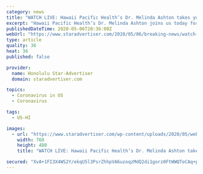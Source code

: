 ```yaml
---
category: news
title: "WATCH LIVE: Hawaii Pacific Health’s Dr. Melinda Ashton takes your questions on the COVID-19 Care Conversation"
excerpt: "Hawaii Pacific Health’s Dr. Melinda Ashton joins us today for a livestream video at 10:30 a.m. to take your questions on the COVID-19 Care Conversation."
publishedDateTime: 2020-05-06T20:36:00Z
webUrl: "https://www.staradvertiser.com/2020/05/06/breaking-news/watch-live-hawaii-pacific-healths-dr-melinda-ashton-takes-your-questions-on-the-covid-19-care-conversation/"
type: article
quality: 36
heat: 36
published: false

provider:
  name: Honolulu Star-Advertiser
  domain: staradvertiser.com

topics:
  - Coronavirus in US
  - Coronavirus

tags:
  - US-HI

images:
  - url: "https://www.staradvertiser.com/wp-content/uploads/2020/05/web1_WEB-Hawaii-Pacific-Health-Melinda-Ashton.jpg"
    width: 760
    height: 480
    title: "WATCH LIVE: Hawaii Pacific Health’s Dr. Melinda Ashton takes your questions on the COVID-19 Care Conversation"

secured: "XvA+1FI3X4WS2Y/ekqU5l3PsrZhhpVA6uzoqzMdQ2di1gorz0FtWWQToCAq+pdfCtd1vzNkVju6ovXJ/zQMozvQBm6PXmAExYrLJf6u8IXptiet378tG23YPPzdEs1qclDic28o5HU+3p2ZAPtT7cyhfRDg10XdTa02h7oTnF9jywNifs755RpkuKMwE75bWsySL/p/9CuJ40G2lucta7pqoFZUfn0QXts39JySNt9OJY3qoqxmwg8Z0oQzu/t3B3DAUx5vudGlNsjwC0QISv8RzVDrbvBTkgnvLR/alpb7ch2rxVVhU3XToq5iMVOHKurTjw/4ldQB3BAVcq9o57WBVRSM6/xqc+l87+i+jryccgRUI2fvgwVjomlhIol5CcKZE+/lTi7ET5s9gC8F0Cng8wpiM6ztyNo4eeaPcAmQOcF83zmr89uXfXS32cHTsJWrx9bbDn0IXa4RMh+iVU6rwG2XK6qNhgO/pJn5lUGI=;I3PYflHUG7kw6b9UWDsfnA=="
---
```


